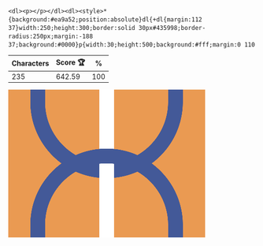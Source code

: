 `<dl><p></p></dl><dl><style>*{background:#ea9a52;position:absolute}dl{+dl{margin:112 37}width:250;height:300;border:solid 30px#435998;border-radius:250px;margin:-188 37;background:#0000}p{width:30;height:500;background:#fff;margin:0 110`

| Characters | Score 🏆 | %   |
| ---------- | -------- | --- |
| 235        | 642.59   | 100 |

![](/2025/jan2025/25/20250125.png)

